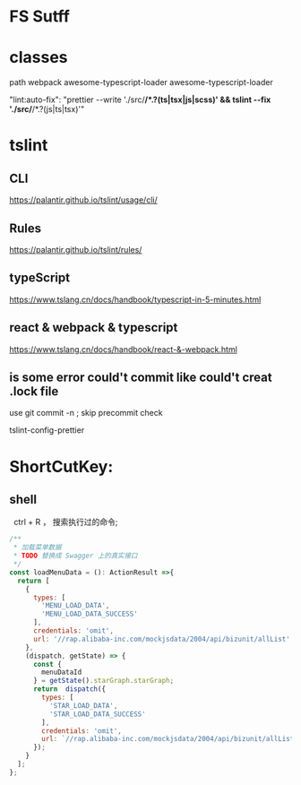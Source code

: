 # FS Sutff


# classes
   path 
   webpack
   awesome-typescript-loader
   awesome-typescript-loader


"lint:auto-fix": "prettier --write './src/**/*.?(ts|tsx|js|scss)' && tslint --fix './src/**/*.?(js|ts|tsx)'"

# tslint

## CLI
https://palantir.github.io/tslint/usage/cli/
## Rules
https://palantir.github.io/tslint/rules/

## typeScript
https://www.tslang.cn/docs/handbook/typescript-in-5-minutes.html

## react & webpack & typescript
https://www.tslang.cn/docs/handbook/react-&-webpack.html

## is some error could't commit like could't creat .lock file
  use git commit -n  ; skip precommit check 


tslint-config-prettier


# ShortCutKey:

## shell
   ctrl + R  ， 搜索执行过的命令;
   

```js 
/**
 * 加载菜单数据
 * TODO 替换成 Swagger 上的真实接口
 */
const loadMenuData = (): ActionResult =>{
  return [
    {
      types: [
        'MENU_LOAD_DATA',
        'MENU_LOAD_DATA_SUCCESS'
      ],
      credentials: 'omit',
      url: '//rap.alibaba-inc.com/mockjsdata/2004/api/bizunit/allList'
    },
    (dispatch, getState) => {
      const {
        menuDataId
      } = getState().starGraph.starGraph;
      return  dispatch({
        types: [
          'STAR_LOAD_DATA',
          'STAR_LOAD_DATA_SUCCESS'
        ],
        credentials: 'omit',
        url: `//rap.alibaba-inc.com/mockjsdata/2004/api/bizunit/allList?a=${menuDataId}`
      });
    }
  ];
};
```






